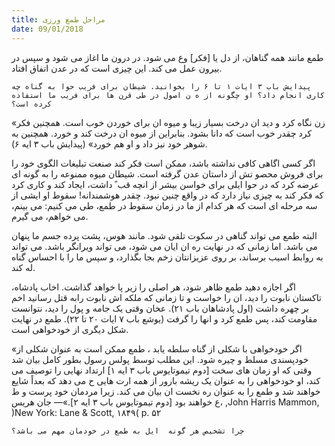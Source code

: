 ```yaml
---
title: مراحل طمع ورزی
date: 09/01/2018
---
```


طمع مانند همه گناهان، از دل یا [فکر]  وع می شود. در درون ما اغاز می شود و سپس در بیرون عمل می کند. این چیزی است که در عدن اتفاق افتاد.

`پیدایش باب ۳ ایات ١ تا ۶ را بخوانید. شیطان برای فریب حوا به گناه چه کاری انجام داد؟ او چگونه از ه ن اصول در طی قرن ها برای فریب ما استفاده کرده است؟`

«زن نگاه کرد و دید ان درخت بسیار زیبا و میوه ان برای خوردن خوب است. همچنین فکر کرد چقدر خوب است که دانا بشود. بنابراین از میوه ان درخت کند و خورد. همچنین به شوهر خود نیز داد و او هم خورد» (پیدایش باب ۳ ایه ۶).

اگر کسی اگاهی کافی نداشته باشد، ممکن است فکر کند صنعت تبلیغات الگوی خود را برای فروش محصو تش از داستان عدن گرفته است. شیطان میوه ممنوعه را به گونه ای عرضه کرد که در حوا  ایلی برای خواسن بیشر از انچه قب ً داشت، ایجاد کند و کاری کرد که فکر کند به چیزی نیاز دارد که در واقع چنین نبود. چقدر هوشمندانه! سقوط او  ایشی از سه مرحله ای است که هر کدام از ما در زمان سقوط در طمع، طی می کنیم: می بینم، می خواهم، می گیرم.

البته طمع می تواند گناهی در سکوت تلقی شود. مانند هوس، پشت پرده جسم ما پنهان می باشد. اما زمانی که در نهایت  ره ان  ایان می شود، می تواند ویرانگر باشد. می تواند به روابط اسیب برساند، بر روی عزیزانتان زخم بجا بگذارد، و سپس ما را با احساس گناه له کند.

اگر اجازه دهید طمع ظاهر شود، هر اصلی را زیر پا خواهد گذاشت. اخاب پادشاه، تاکستان نابوت را دید، ان را خواست و تا زمانی که ملکه اش نابوت رابه قتل رسانید اخم بر چهره داشت (اول پادشاهان باب ۲۱). عخان وقتی یک جامه و پول را دید، نتوانست مقاومت کند، پس طمع کرد و انها را گرفت (یوشع باب ۷ ایات ۲۰ تا ۲۲). طمع در نهایت شکل دیگری از خودخواهی است.

«اگر خودخواهی با شکلی از گناه سلطه یابد ، طمع ممکن است به عنوان شکلی از خودپسندی مسلط و چیره شود. این مطلب توسط پولس رسول بطور کامل بیان شد وقتی که او زمان های سخت [دوم تیموتايوس باب ۳ ایه ۱] ارتداد نهایی را توصیف می کند، او خودخواهی را به عنوان یک ریشه بارور از همه  ارت هایی  ح می دهد که بعداً شایع خواهند شد و طمع را به عنوان  ره نخست ان بیان می کند. زیرا مردمان خود پرست و ط ع خواهند بود [دوم تیموتايوس باب ۳ ایه ۲].»— جان هریس، ,John Harris Mammon, )New York: Lane & Scott, ١۸۴۹( p. ۵۲ 

`چرا تشخیص هر گونه  ایل به طمع در خودمان مهم می باشد؟`